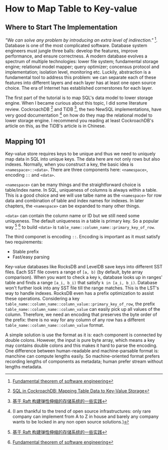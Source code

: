 # How to Map Table to Key-value

## Where to Start The Implementation

<i>"We can solve any problem by introducing an extra level of indirection."</i> [^3]. 
Database is one of the most complicated software.
Database system engineers must jungle three balls:
develop the features, improve performance, and ensure correctness. 
A modern database evolves a spectrum of multiple technologies:
lower file system; fundamental storage engine; relational model mapper;
query optimizer; concensus protocol and implementation; isolation level,
monitoring etc. Luckily, abstraction is a fundamental tool to address this problem: we can separate
each of these features into different layers and each layer has at least one open source
choice. The era of Internet has established cornerstones for each layer.

The first part of the tutorial is to map SQL's data model to 
lower storage engine. When I became curious about this topic, I did some literature review.
CockroachDB [^1] and TiDB [^2], the two NewSQL implementations, have very good
documentation [^4] on how do they map the relational model to lower storage engine.
I recommend you reading at least CockroachDB's article on this, as the TiDB's article is in Chinese.

## Mapping 101

Key-value store requires keys to be unique and thus we need to uniquely map data in SQL
into unique keys. The data here are not only rows but also indexes.
Normally, when you construct a key, the basic idea is `<namespace>::<data>`.
There are three components here: `<namespace>`, encoding `::` and `<data>`.

`<namespace>` can be many things and the straightforward choice is table/index name.
In SQL, uniqueness of columns is always within a table. 
This is a good choice and we will use talbe name as the `<namespace>` 
for row data and combination of table and index names for indexes.
In later chapters, the `<namespace>` can be expanded to many other things.

`<data>` can contain the column name or ID but we still need some uniqueness.
The default uniqueness in a table is primary key. 
So a popular way [^2] [^3] to build `<data>` is `table_name::column_name::primary_key_of_row`.

The third componet is encoding `::`. Encoding is important as it must satisfy two requirements:

* Stable prefix
* Fast/easy parsing

Key-value databases like RocksDB and LevelDB save keys into different SST files. 
Each SST file covers a range of `[a, b)` (by default, byte array comparison).
When you want to check a key `k`, database looks up in ranges' table and finds
a range `[a_i, b_i)` that satisfy `k in [a_i, b_i)`. Database won't further look into
any SST file till the range matches. This is the LST's way to handle indexes.
RocksDB even has a prefix optimization to assist these operations.
Considering a key `table_name::column_name::column_value::primary_key_of_row`,
the prefix `table_name::column_name::column_value` can easily pick up
all values of the column. Therefore, we need an encoding that preserves the byte order
of the prefix: there is no way for any column of any row has a different 
`table_name::column_name::column_value` format. 

A simple solution is use the format as it is: each component is connected by double colons.
However, the input is pure byte array, which means a key may contains double colons
and this makes it hard to parse the encoding. One difference between human-readable
and machine-parsable format is: manchine can compute lengths easily.
So machine-oriented format prefers recording lengths of components as metadata;
human prefer stream without lengths metadata.

[^1]: [SQL in CockroachDB: Mapping Table Data to Key-Value Storage](https://www.cockroachlabs.com/blog/sql-in-cockroachdb-mapping-table-data-to-key-value-storage/)

[^2]: [基于 Raft 构建弹性伸缩的存储系统的一些实践](https://pingcap.com/blog-cn/building-distributed-db-with-raft/)

[^3]: [Fundamental theorem of software engineering](https://en.wikipedia.org/wiki/Fundamental_theorem_of_software_engineering)

[^4]: (I am thankful to the trend of open source infrastructures: 
only rare company can implement from A to Z in house and
barely any company wants to be locked in any non open source solutions.)

[^5]: [The Internals of PostgreSQL: 1.3. Internal Layout of a Heap Table File](http://www.interdb.jp/pg/pgsql01.html)

[^6]: [RocksDB Prefix Seek API](https://github.com/facebook/rocksdb/wiki/Prefix-Seek-API-Changes)
